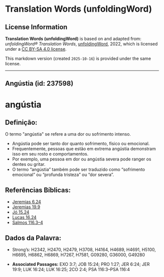 # Translation Words (unfoldingWord)

## License Information

**Translation Words (unfoldingWord)** is based on and adapted from: _unfoldingWord® Translation Words_, [unfoldingWord](https://unfoldingword.org/utw), 2022, which is licensed under a [CC BY-SA 4.0 license](https://creativecommons.org/licenses/by-sa/4.0/legalcode.en).

This markdown version (created `2025-10-16`) is provided under the same license.



--------------------------------

## Angústia (id: 237598)

angústia
========

Definição:
----------

O termo "angústia" se refere a uma dor ou sofrimento intenso.

* Angústia pode ser tanto dor quanto sofrimento, físico ou emocional.
* Frequentemente, pessoas que estão em extrema angústia demonstram isso em seu rosto e comportamentos.
* Por exemplo, uma pessoa em dor ou angústia severa pode ranger os dentes ou gritar.
* O termo “angústia” também pode ser traduzido como “sofrimento emocional” ou “profunda tristeza” ou “dor severa”.

Referências Bíblicas:
---------------------

* [Jeremias 6\.24](https://ref.ly/Jer6:24)
* [Jeremias 19\.9](https://ref.ly/Jer19:9)
* [Jó 15\.24](https://ref.ly/Job15:24)
* [Lucas 16\.24](https://ref.ly/Luke16:24)
* [Salmos 116\.3–4](https://ref.ly/Ps116:3-Ps116:4)

Dados da Palavra:
-----------------

* Strong’s: H2342, H2470, H2479, H3708, H4164, H4689, H4691, H5100, H6695, H6862, H6869, H7267, H7581, G09280, G36000, G49280

* **Associated Passages:** EXO 3:7; JOB 15:24; PRO 1:27; JER 6:24; JER 19:9; LUK 16:24; LUK 16:25; 2CO 2:4; PSA 116:3–PSA 116:4

